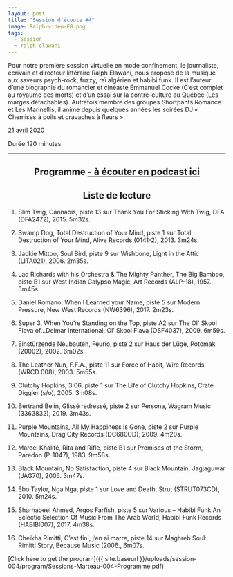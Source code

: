 ```yaml
---
layout: post
title: "Session d'écoute #4"
image: Ralph-video-FB.png
tags:
  - session
  - ralph-elawani
---
```

Pour notre première session virtuelle en mode confinement, le journaliste, écrivain et directeur littéraire Ralph Elawani, nous propose de la musique aux saveurs psych-rock, fuzzy, raï algérien et habibi funk. Il est l’auteur d’une biographie du romancier et cinéaste Emmanuel Cocke (C’est complet au royaume des morts) et d’un essai sur la contre-culture au Québec (Les marges détachables). Autrefois membre des groupes Shortpants Romance et Les Marinellis, il anime depuis quelques années les soirées DJ « Chemises à poils et cravaches à fleurs ». 



21 avril 2020

Durée 120 minutes

<!-- Sur Facebook: https://www.facebook.com/sessionsmarteau/ -->



<div id="programme"></div>
<hr>

<h2 style="text-align: center;">
Programme <a href="https://sessionsmarteau.com/musique/#podcasts">- à écouter en podcast ici</a>
</h2>

<h2 style="text-align: center;">
Liste de lecture
</h2>


1. Slim Twig, Cannabis, piste 13 sur Thank You For Sticking With Twig, DFA (DFA2472), 2015. 5m32s. 

2. Swamp Dog, Total Destruction of Your Mind, piste 1 sur Total Destruction of Your Mind, Alive Records (0141-2), 2013. 3m24s. 

3. Jackie Mittoo, Soul Bird, piste 9 sur Wishbone, Light in the Attic (LITA021), 2006. 2m35s. 

4. Lad Richards with his Orchestra & The Mighty Panther, The Big Bamboo, piste B1 sur  West Indian Calypso Magic, Art Records (ALP-18), 1957. 3m45s.

5. Daniel Romano, When I Learned your Name, piste 5 sur Modern Pressure, New West Records (NW6396), 2017. 2m23s.

6. Super 3, When You’re Standing on the Top, piste A2 sur The Ol' Skool Flava of...Delmar International, Ol’ Skool Flava (OSF4037), 2009. 6m59s.

7. Einstürzende Neubauten, Feurio, piste 2 sur Haus der Lüge, Potomak (20002), 2002. 6m02s.

8. The Leather Nun, F.F.A., piste 11 sur Force of Habit, Wire Records (WRCD 008), 2003. 5m55s. 

9. Clutchy Hopkins, 3:06, piste 1 sur The Life of Clutchy Hopkins, Crate Diggler (s/o), 2005. 3m08s. 

10. Bertrand Belin, Glissé redressé, piste 2 sur Persona, Wagram Music (3363832), 2019. 3m43s.

11. Purple Mountains, All My Happiness is Gone, piste 2 sur Purple Mountains, Drag City Records (DC680CD), 2009. 4m20s.

12. Marcel Khalifé, Rita and Rifle, piste B1 sur Promises of the Storm, Paredon (P-1047), 1983. 9m58s.

13. Black Mountain, No Satisfaction, piste 4 sur Black Mountain, Jagjaguwar (JAG70), 2005. 3m47s.

14. Ebo Taylor, Nga Nga, piste 1 sur Love and Death, Strut (STRUT073CD), 2010. 5m24s.

15. Sharhabeel Ahmed, Argos Farfish, piste 5 sur Various ‎– Habibi Funk An Eclectic Selection Of Music From The Arab World, Habibi Funk Records (HABIBI007), 2017. 4m38s.

16. Cheikha Rimitti, C’est fini, j’en ai marre, piste 14 sur Maghreb Soul: Rimitti Story, Because Music (2006., 6m07s.



[Click here to get the program]({{ site.baseurl }}/uploads/session-004/program/Sessions-Marteau-004-Programme.pdf)




